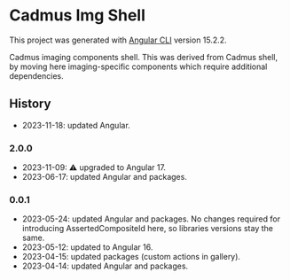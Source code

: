 # Cadmus Img Shell

This project was generated with [Angular CLI](https://github.com/angular/angular-cli) version 15.2.2.

Cadmus imaging components shell. This was derived from Cadmus shell, by moving here imaging-specific components which require additional dependencies.

## History

- 2023-11-18: updated Angular.

### 2.0.0

- 2023-11-09: ⚠️ upgraded to Angular 17.
- 2023-06-17: updated Angular and packages.

### 0.0.1

- 2023-05-24: updated Angular and packages. No changes required for introducing AssertedCompositeId here, so libraries versions stay the same.
- 2023-05-12: updated to Angular 16.
- 2023-04-15: updated packages (custom actions in gallery).
- 2023-04-14: updated Angular and packages.
